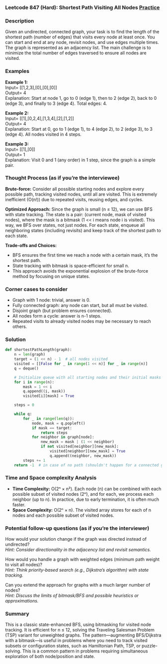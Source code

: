 ### Leetcode 847 (Hard): Shortest Path Visiting All Nodes [Practice](https://leetcode.com/problems/shortest-path-visiting-all-nodes)

### Description  
Given an undirected, connected graph, your task is to find the length of the shortest path (number of edges) that visits every node at least once. You can start and end at any node, revisit nodes, and use edges multiple times. The graph is represented as an adjacency list. The main challenge is to minimize the total number of edges traversed to ensure all nodes are visited.

### Examples  

**Example 1:**  
Input= [[1,2,3],[0],[0],[0]]  
Output= 4  
Explanation: Start at node 1, go to 0 (edge 1), then to 2 (edge 2), back to 0 (edge 3), and finally to 3 (edge 4). Total edges: 4.

**Example 2:**  
Input= [[1],[0,2,4],[1,3,4],[2],[1,2]]  
Output= 4  
Explanation: Start at 0, go to 1 (edge 1), to 4 (edge 2), to 2 (edge 3), to 3 (edge 4). All nodes visited in 4 steps.

**Example 3:**  
Input= [[1],[0]]  
Output= 1  
Explanation: Visit 0 and 1 (any order) in 1 step, since the graph is a simple pair.

### Thought Process (as if you’re the interviewee)  
**Brute-force:** Consider all possible starting nodes and explore every possible path, tracking visited nodes, until all are visited. This is extremely inefficient (O(n!)) due to repeated visits, reusing edges, and cycles.

**Optimized Approach:** Since the graph is small (n ≤ 12), we can use BFS with state tracking. The state is a pair: (current node, mask of visited nodes), where the mask is a bitmask (1 << i means node i is visited). This way, we BFS over states, not just nodes. For each state, enqueue all neighboring states (including revisits) and keep track of the shortest path to each state.

**Trade-offs and Choices:**  
- BFS ensures the first time we reach a node with a certain mask, it’s the shortest path.
- State tracking with bitmask is space-efficient for small n.
- This approach avoids the exponential explosion of the brute-force method by focusing on unique states.

### Corner cases to consider  
- Graph with 1 node: trivial, answer is 0.
- Fully connected graph: any node can start, but all must be visited.
- Disjoint graph (but problem ensures connected).
- All nodes form a cycle: answer is n-1 steps.
- Repeated visits to already visited nodes may be necessary to reach others.

### Solution

```python
def shortestPathLength(graph):
    n = len(graph)
    target = (1 << n) - 1  # all nodes visited
    visited = [[False for _ in range(1 << n)] for _ in range(n)]
    q = deque()

    # Initialize queue with all starting nodes and their initial masks
    for i in range(n):
        mask = 1 << i
        q.append((i, mask))
        visited[i][mask] = True

    steps = 0

    while q:
        for _ in range(len(q)):
            node, mask = q.popleft()
            if mask == target:
                return steps
            for neighbor in graph[node]:
                new_mask = mask | (1 << neighbor)
                if not visited[neighbor][new_mask]:
                    visited[neighbor][new_mask] = True
                    q.append((neighbor, new_mask))
        steps += 1
    return -1  # in case of no path (shouldn't happen for a connected graph)
```

### Time and Space complexity Analysis  
- **Time Complexity:** O(2ⁿ × n²). Each node (n) can be combined with each possible subset of visited nodes (2ⁿ), and for each, we process each neighbor (up to n). In practice, due to early termination, it is often much faster.
- **Space Complexity:** O(2ⁿ × n). The visited array stores for each of n nodes and each possible subset of visited nodes.

### Potential follow-up questions (as if you’re the interviewer)  
How would your solution change if the graph was directed instead of undirected?  
  *Hint: Consider directionality in the adjacency list and revisit semantics.*

How would you handle a graph with weighted edges (minimum path weight to visit all nodes)?  
  *Hint: Think priority-based search (e.g., Dijkstra’s algorithm) with state tracking.*

Can you extend the approach for graphs with a much larger number of nodes?  
  *Hint: Discuss the limits of bitmask/BFS and possible heuristics or approximations.*

### Summary  
This is a classic state-enhanced BFS, using bitmasking for visited node tracking. It is efficient for n ≤ 12, solving the Traveling Salesman Problem (TSP) variant for unweighted graphs. The pattern—augmenting BFS/Dijkstra with a bitmask—is useful in problems where you need to track visited subsets or configuration states, such as Hamiltonian Path, TSP, or puzzle-solving. This is a common pattern in problems requiring simultaneous exploration of both node/position and state.
```